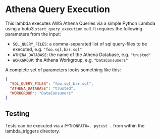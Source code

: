 # Athena Query Execution
This lambda executes AWS Athena Queries via a simple Python Lambda using a boto3
`start_query_execution` call.  It requires the following parameters from
the input:
* `SQL_QUERY_FILES`: a comma-separated list of sql query-files to be executed, e.g. `"foo.sql,bar.sql"`
* `ATHENA_DATABASE`: the name of the Athena Database, e.g. `"trusted"`
* `WORKGROUP`: the Athena Workgroup, e.g. `"DataConsumers"`

A complete set of parameters looks something like this:
````json
{
  "SQL_QUERY_FILES": "foo.sql,bar.sql",
  "ATHENA_DATABASE": "trusted",
  "WORKGROUP": "DataConsumers"
}
````

## Testing
Tests can be executed via a `PYTHONPATH=. pytest .` from within the lambda_triggers directory.
